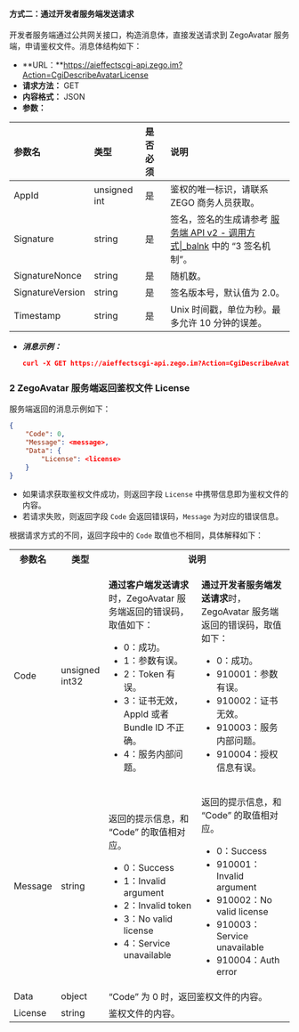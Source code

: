 #### 方式二：通过开发者服务端发送请求

开发者服务端通过公共网关接口，构造消息体，直接发送请求到 ZegoAvatar 服务端，申请鉴权文件。消息体结构如下：

- **URL：**https://aieffectscgi-api.zego.im?Action=CgiDescribeAvatarLicense
- **请求方法：** GET
- **内容格式：** JSON
- **参数：**
   
 | 参数名 | 类型 | 是否必须 | 说明 |  
| :---- | :---- | :----- | :------ |  
| AppId | unsigned int | 是 | 鉴权的唯一标识，请联系 ZEGO 商务人员获取。|
| Signature | string | 是 |  签名，签名的生成请参考 [服务端 API v2 - 调用方式\|_balnk](8985#5) 中的 “3 签名机制”。 |
| SignatureNonce | string | 是 |  随机数。|
| SignatureVersion | string | 是 | 签名版本号，默认值为 2.0。 | 
| Timestamp | string | 是 | Unix 时间戳，单位为秒。最多允许 10 分钟的误差。|

- ***消息示例：***

    ```json
    curl -X GET https://aieffectscgi-api.zego.im?Action=CgiDescribeAvatarLicense&AppId=1&Signature=1302668869d55ab3f6114af4ba6e5580&SignatureNonce=3f15d0b95f6e480b&SignatureVersion=2.0&Timestamp=1635940599
    ```

### 2 ZegoAvatar 服务端返回鉴权文件 License

服务端返回的消息示例如下：

```json
{
    "Code": 0,
    "Message": <message>,
    "Data": {
        "License": <license>
    }
}
```
<div class="mk-hint">

- 如果请求获取鉴权文件成功，则返回字段 `License` 中携带信息即为鉴权文件的内容。
- 若请求失败，则返回字段 `Code` 会返回错误码，`Message` 为对应的错误信息。
</div>

根据请求方式的不同，返回字段中的 `Code` 取值也不相同，具体解释如下：

<table class="collapsible-table" >
  <colgroup>
    <col width="14%">
    <col width="16%">
    <col width="35%">
    <col width="35%">
  </colgroup>
<tbody><tr data-row-level="1">
<th>参数名</th>
<th>类型</th>
<th colspan="2">说明</th>
</tr>
<tr data-row-level="2">
<td>Code</td>
<td>unsigned int32</td>
<td><p><b>通过客户端发送请求</b>时，ZegoAvatar 服务端返回的错误码，取值如下：</p>
<ul>
<li>0：成功。</li>
<li>1：参数有误。</li>
<li>2：Token 有误。</li>
<li>3：证书无效，AppId 或者 Bundle ID 不正确。</li>
<li>4：服务内部问题。</li>
</ul></td>
<td><p><b>通过开发者服务端发送请求</b>时，ZegoAvatar 服务端返回的错误码，取值如下：</p>
<ul>
<li>0：成功。</li>
<li>910001：参数有误。</li><li>910002：证书无效。</li>
<li>910003：服务内部问题。</li><li>910004：授权信息有误。</li>
</ul></td>
</tr>
<tr data-row-level="3">
<td>Message</td>
<td>string</td>
<td><p>返回的提示信息，和 “Code” 的取值相对应。</p>
<ul>
<li>0：Success</li>
<li>1：Invalid argument</li>
<li>2：Invalid token</li>
<li>3：No valid license</li>
<li>4：Service unavailable</li>
</ul></td>
<td><p>返回的提示信息，和 “Code” 的取值相对应。</p>
<ul>
<li>0：Success</li>
<li>910001：Invalid argument</li>
<li>910002：No valid license</li>
<li>910003：Service unavailable</li><li>910004：Auth error</li>
</ul></td>
</tr>
<tr data-row-level="4" data-row-child="true">
<td>Data</td>
<td>object</td>
<td colspan="2">“Code” 为 0 时，返回鉴权文件的内容。</td>
</tr>
<tr data-row-level="4-1">
<td>License</td>
<td>string</td>
<td colspan="2">鉴权文件的内容。</td>
</tr>
</tbody></table>




